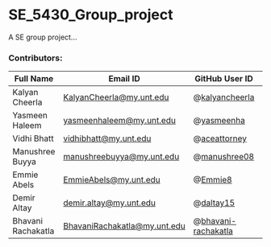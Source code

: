 # SE_5430_Group_project
A SE group project...

### Contributors:
|Full Name|Email ID|GitHub User ID|Trello ID|
|---------|--------|--------------|---------|
|Kalyan Cheerla| KalyanCheerla@my.unt.edu | @[kalyancheerla](https://github.com/kalyancheerla) | @kalyancheerla |
|Yasmeen Haleem| yasmeenhaleem@my.unt.edu | @[yasmeenha](https://github.com/yasmeenha) | @yasmeenha |
|Vidhi Bhatt| vidhibhatt@my.unt.edu |@[aceattorney](https://github.com/aceattorney666) |@vidhi_bhatt|
|Manushree Buyya| manushreebuyya@my.unt.edu |@[manushree08](https://github.com/manushree08) |@manushree08|
|Emmie Abels| EmmieAbels@my.unt.edu | @[Emmie8](https://github.com/Emmie8) | @emmieabels1 |
|Demir Altay| demir.altay@my.unt.edu | @[daltay15](https://github.com/daltay15) | @demiraltay|
|Bhavani Rachakatla| BhavaniRachakatla@my.unt.edu | @[bhavani-rachakatla](https://github.com/bhavani-rachakatla) | @bhavani_rachakatla|
